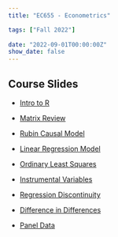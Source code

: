 ```yaml
---
title: "EC655 - Econometrics"

tags: ["Fall 2022"]
  
date: "2022-09-01T00:00:00Z"
show_date: false
---
```


## Course Slides

- <a href="https://justinsmithecon.github.io/teaching/ec655/intro/intro.html">Intro to R</a>

- <a href="https://justinsmithecon.github.io/teaching/ec655/Matrix%20Review/matrixrev.html">Matrix Review</a> 

- <a href="https://justinsmithecon.github.io/teaching/ec655/rubin/rubin.html">Rubin Causal Model</a> 

- <a href="https://justinsmithecon.github.io/teaching/ec655/linearregress/linearregress.html">Linear Regression Model</a> 

- <a href="https://justinsmithecon.github.io/teaching/ec655/ols/ols.html">Ordinary Least Squares</a> 

- <a href="https://justinsmithecon.github.io/teaching/ec655/IV/IV.html">Instrumental Variables</a> 

- <a href="https://justinsmithecon.github.io/teaching/ec655/RD/RD.html">Regression Discontinuity</a> 

- <a href="https://justinsmithecon.github.io/teaching/ec655/Did/Did.html">Difference in Differences</a> 

- <a href="https://justinsmithecon.github.io/teaching/ec655/Panel/Panel.html">Panel Data</a> 




